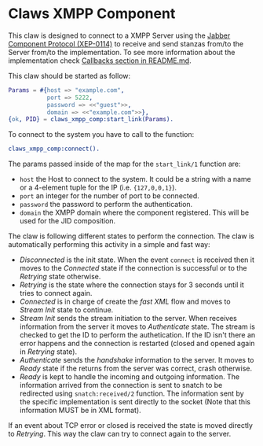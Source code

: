 Claws XMPP Component
====================

This claw is designed to connect to a XMPP Server using the [Jabber Component Protocol (XEP-0114)](https://xmpp.org/extensions/xep-0114.html) to receive and send stanzas from/to the Server from/to the implementation. To see more information about the implementation check [Callbacks section in README.md](../README.md#Callbacks).

This claw should be started as follow:

```erlang
Params = #{host => "example.com",
           port => 5222,
           password => <<"guest">>,
           domain => <<"example.com">>},
{ok, PID} = claws_xmpp_comp:start_link(Params).
```

To connect to the system you have to call to the function:

```erlang
claws_xmpp_comp:connect().
```

The params passed inside of the map for the `start_link/1` function are:

- `host` the Host to connect to the system. It could be a string with a name or a 4-element tuple for the IP (i.e. `{127,0,0,1}`).
- `port` an integer for the number of port to be connected.
- `password` the password to perform the authentication.
- `domain` the XMPP domain where the component registered. This will be used for the JID composition.

The claw is following different states to perform the connection. The claw is automatically performing this activity in a simple and fast way:

- *Disconnected* is the init state. When the event `connect` is received then it moves to the *Connected* state if the connection is successful or to the *Retrying* state otherwise.
- *Retrying* is the state where the connection stays for 3 seconds until it tries to connect again.
- *Connected* is in charge of create the *fast XML* flow and moves to *Stream Init* state to continue.
- *Stream Init* sends the stream initiation to the server. When receives information from the server it moves to *Authenticate* state. The stream is checked to get the ID to perform the authetication. If the ID isn't there an error happens and the connection is restarted (closed and opened again in *Retrying* state).
- *Authenticate* sends the *handshake* information to the server. It moves to *Ready* state if the returns from the server was correct, crash otherwise.
- *Ready* is kept to handle the incoming and outgoing information. The information arrived from the connection is sent to snatch to be redirected using `snatch:received/2` function. The information sent by the specific implementation is sent directly to the socket (Note that this information MUST be in XML format).

If an event about TCP error or closed is received the state is moved directly to *Retrying*. This way the claw can try to connect again to the server.
